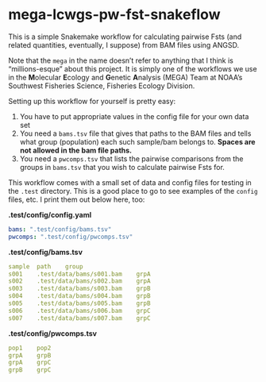 
<!-- README.md is generated from README.Rmd. Please edit that file -->

# mega-lcwgs-pw-fst-snakeflow

<!-- badges: start -->
<!-- badges: end -->

This is a simple Snakemake workflow for calculating pairwise Fsts (and
related quantities, eventually, I suppose) from BAM files using ANGSD.

Note that the `mega` in the name doesn’t refer to anything that I think
is “millions-esque” about this project. It is simply one of the
workflows we use in the **M**olecular **E**cology and **G**enetic
**A**nalysis (MEGA) Team at NOAA’s Southwest Fisheries Science,
Fisheries Ecology Division.

Setting up this workflow for yourself is pretty easy:

1.  You have to put appropriate values in the config file for your own
    data set
2.  You need a `bams.tsv` file that gives that paths to the BAM files
    and tells what group (population) each such sample/bam belongs to.
    **Spaces are not allowed in the bam file paths.**
3.  You need a `pwcomps.tsv` that lists the pairwise comparisons from
    the groups in `bams.tsv` that you wish to calculate pairwise Fsts
    for.

This workflow comes with a small set of data and config files for
testing in the `.test` directory. This is a good place to go to see
examples of the `config` files, etc. I print them out below here, too:

**.test/config/config.yaml**

``` yaml
bams: ".test/config/bams.tsv"
pwcomps: ".test/config/pwcomps.tsv"
```

**.test/config/bams.tsv**

``` yaml
sample  path    group
s001    .test/data/bams/s001.bam    grpA
s002    .test/data/bams/s002.bam    grpA
s003    .test/data/bams/s003.bam    grpB
s004    .test/data/bams/s004.bam    grpB
s005    .test/data/bams/s005.bam    grpB
s006    .test/data/bams/s006.bam    grpC
s007    .test/data/bams/s007.bam    grpC
```

**.test/config/pwcomps.tsv**

``` yaml
pop1    pop2
grpA    grpB
grpA    grpC
grpB    grpC
```
